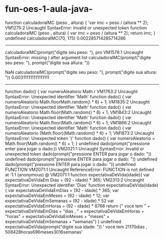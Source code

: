 # fun-oes-1-aula-java-

function calculadoraIMC (peso , altura) {
'var imc = peso / (altura ** 2);
VM1275:2 Uncaught SyntaxError: Invalid or unexpected token
function calculadoraIMC (peso , altura) {
    var imc = peso / (altura ** 2); 
    return imc;
}
undefined
calculadoraIMC(70, 175)
0.002285714285714286

-----------------------------------------------------

calculadoraIMC(prompt("digite seu peso: "), pro
VM1576:1 Uncaught SyntaxError: missing ) after argument list
calculadoraIMC(prompt("digite seu peso: "), prompt("digite sua altura: "))

NaN
calculadoraIMC(prompt("digite seu peso: "), prompt("digite sua altura: "))
0.003111111111111111

------------------------------------------------------------

function dado() {
    var numeroAleatorio Math.r
VM1763:2 Uncaught SyntaxError: Unexpected identifier 'Math'
function dado() {
    var numeroAleatorio Math.floorMath.random() * 6) + 1;
VM1835:2 Uncaught SyntaxError: Unexpected identifier 'Math'
function dado() {
    var numeroAleatorio Math.floor(Math.random() * 6) + 1;
VM1843:2 Uncaught SyntaxError: Unexpected identifier 'Math'
function dado() {
    var numeroAleatorio Math.floor(Math.random() * 6) + 1;
VM1866:2 Uncaught SyntaxError: Unexpected identifier 'Math'
function dado() {
    var numeroAleatorio (Math.floor)(Math.random() * 6) + 1;
VM1873:2 Uncaught SyntaxError: Unexpected token '('
function dado() {
    var numeroAleatorio  = Math.floor(Math.random() * 6) + 1;
}
undefined
dado(prompt("pressione enter para jogar o dado:))
VM2021:1 Uncaught SyntaxError: Invalid or unexpected token
dado(prompt("pressione ENTER para jogar o dado: "))
undefined
dado(prompt("pressione ENTER para jogar o dado: "))
undefined
dado(prompt("pressione ENTER para jogar o dado: "))
undefined
FUNCTION
VM2071:1 Uncaught ReferenceError: FUNCTION is not defined
    at <anonymous>:1:1
(anonymous) @ VM2071:1
function expectativaDeVida(idade){
    var expectativaDeVidaEm Dias = (92 - idade) * 365;
VM2313:2 Uncaught SyntaxError: Unexpected identifier 'Dias'
function expectativaDeVida(idade){
    var expectativaDeVidaEmDias = (92 - idade) * 365;
    var expectativaDeVidaEmMeses = (92 - idade) * 12;
    var expectativaDeVidaEmSemanas = (92 - idade) * 52
    var expectativaDeVidaEmHoras = (92 - idade) * 8766
    return (" voce tem " + expectativaDeVidaEmDias + "dias , " + expectativaDeVidaEmHoras + "horas" + expectativaDeVidaEmMeses + "meses" + expectativaDeVidaEmSemanas + "semanas") }
undefined
expectativaDeVida(prompt("digite sua idade: "))
' voce tem 21170dias , 508428horas696meses3016semanas'
